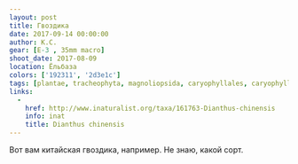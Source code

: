 ```yaml
---
layout: post
title: Гвоздика
date: 2017-09-14 00:00:00
author: К.С.
gear: [E-3 , 35mm macro]
shoot_date: 2017-08-09
location: Ёльбаза
colors: ['192311', '2d3e1c']
tags: [plantae, tracheophyta, magnoliopsida, caryophyllales, caryophyllaceae, dianthus, dianthus chinensis]
links:
  -
    href: http://www.inaturalist.org/taxa/161763-Dianthus-chinensis
    info: inat
    title: Dianthus chinensis
---
```

Вот вам китайская гвоздика, например. Не знаю, какой сорт.
